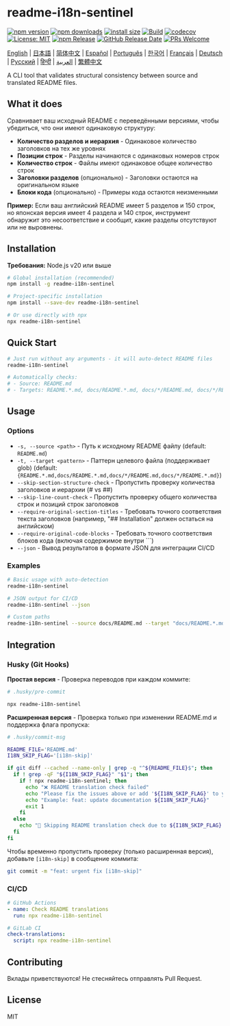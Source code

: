 # readme-i18n-sentinel

[![npm version](https://img.shields.io/npm/v/readme-i18n-sentinel.svg)](https://www.npmjs.com/package/readme-i18n-sentinel)
[![npm downloads](https://img.shields.io/npm/dm/readme-i18n-sentinel.svg)](https://www.npmjs.com/package/readme-i18n-sentinel)
[![install size](https://packagephobia.com/badge?p=readme-i18n-sentinel)](https://packagephobia.com/result?p=readme-i18n-sentinel)
[![Build](https://github.com/sugurutakahashi-1234/readme-i18n-sentinel/actions/workflows/ci-push-main.yml/badge.svg)](https://github.com/sugurutakahashi-1234/readme-i18n-sentinel/actions/workflows/ci-push-main.yml)
[![codecov](https://codecov.io/gh/sugurutakahashi-1234/readme-i18n-sentinel/graph/badge.svg)](https://codecov.io/gh/sugurutakahashi-1234/readme-i18n-sentinel)
[![License: MIT](https://img.shields.io/badge/License-MIT-yellow.svg)](https://opensource.org/licenses/MIT)
[![npm Release](https://github.com/sugurutakahashi-1234/readme-i18n-sentinel/actions/workflows/cd-npm-release.yml/badge.svg)](https://github.com/sugurutakahashi-1234/readme-i18n-sentinel/actions/workflows/cd-npm-release.yml)
[![GitHub Release Date](https://img.shields.io/github/release-date/sugurutakahashi-1234/readme-i18n-sentinel)](https://github.com/sugurutakahashi-1234/readme-i18n-sentinel/releases)
[![PRs Welcome](https://img.shields.io/badge/PRs-welcome-brightgreen.svg)](https://github.com/sugurutakahashi-1234/readme-i18n-sentinel/pulls)

[English](README.md) | [日本語](README.ja.md) | [简体中文](README.zh-CN.md) | [Español](README.es.md) | [Português](README.pt-BR.md) | [한국어](README.ko.md) | [Français](README.fr.md) | [Deutsch](README.de.md) | [Русский](README.ru.md) | [हिन्दी](README.hi.md) | [العربية](README.ar.md) | [繁體中文](README.zh-TW.md)

A CLI tool that validates structural consistency between source and translated README files.

## What it does

Сравнивает ваш исходный README с переведёнными версиями, чтобы убедиться, что они имеют одинаковую структуру:
- **Количество разделов и иерархия** - Одинаковое количество заголовков на тех же уровнях
- **Позиции строк** - Разделы начинаются с одинаковых номеров строк
- **Количество строк** - Файлы имеют одинаковое общее количество строк
- **Заголовки разделов** (опционально) - Заголовки остаются на оригинальном языке
- **Блоки кода** (опционально) - Примеры кода остаются неизменными

**Пример:** Если ваш английский README имеет 5 разделов и 150 строк, но японская версия имеет 4 раздела и 140 строк, инструмент обнаружит это несоответствие и сообщит, какие разделы отсутствуют или не выровнены.

## Installation

**Требования:** Node.js v20 или выше

```bash
# Global installation (recommended)
npm install -g readme-i18n-sentinel

# Project-specific installation
npm install --save-dev readme-i18n-sentinel

# Or use directly with npx
npx readme-i18n-sentinel
```

## Quick Start

```bash
# Just run without any arguments - it will auto-detect README files
readme-i18n-sentinel

# Automatically checks:
# - Source: README.md
# - Targets: README.*.md, docs/README.*.md, docs/*/README.md, docs/*/README.*.md
```

## Usage

### Options

- `-s, --source <path>` - Путь к исходному README файлу (default: `README.md`)
- `-t, --target <pattern>` - Паттерн целевого файла (поддерживает glob) (default: `{README.*.md,docs/README.*.md,docs/*/README.md,docs/*/README.*.md}`)
- `--skip-section-structure-check` - Пропустить проверку количества заголовков и иерархии (# vs ##)
- `--skip-line-count-check` - Пропустить проверку общего количества строк и позиций строк заголовков
- `--require-original-section-titles` - Требовать точного соответствия текста заголовков (например, "## Installation" должен остаться на английском)
- `--require-original-code-blocks` - Требовать точного соответствия блоков кода (включая содержимое внутри ```)
- `--json` - Вывод результатов в формате JSON для интеграции CI/CD

### Examples

```bash
# Basic usage with auto-detection
readme-i18n-sentinel

# JSON output for CI/CD
readme-i18n-sentinel --json

# Custom paths
readme-i18n-sentinel --source docs/README.md --target "docs/README.*.md"
```

## Integration

### Husky (Git Hooks)

**Простая версия** - Проверка переводов при каждом коммите:
```bash
# .husky/pre-commit

npx readme-i18n-sentinel
```

**Расширенная версия** - Проверка только при изменении README.md и поддержка флага пропуска:
```bash
# .husky/commit-msg

README_FILE='README.md'
I18N_SKIP_FLAG='[i18n-skip]'

if git diff --cached --name-only | grep -q "^${README_FILE}$"; then
  if ! grep -qF "${I18N_SKIP_FLAG}" "$1"; then
    if ! npx readme-i18n-sentinel; then
      echo "❌ README translation check failed"
      echo "Please fix the issues above or add '${I18N_SKIP_FLAG}' to your commit message to skip this check."
      echo "Example: feat: update documentation ${I18N_SKIP_FLAG}"
      exit 1
    fi
  else
    echo "📖 Skipping README translation check due to ${I18N_SKIP_FLAG} flag"
  fi
fi
```

Чтобы временно пропустить проверку (только расширенная версия), добавьте `[i18n-skip]` в сообщение коммита:
```bash
git commit -m "feat: urgent fix [i18n-skip]"
```

### CI/CD

```yaml
# GitHub Actions
- name: Check README translations
  run: npx readme-i18n-sentinel

# GitLab CI
check-translations:
  script: npx readme-i18n-sentinel
```

## Contributing

Вклады приветствуются! Не стесняйтесь отправлять Pull Request.

## License

MIT